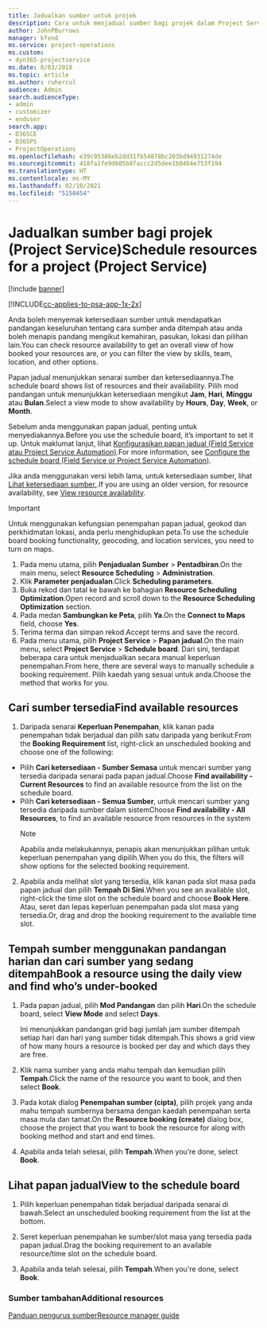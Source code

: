 ```yaml
---
title: Jadualkan sumber untuk projek
description: Cara untuk menjadual sumber bagi projek dalam Project Service
author: JohnPBurrows
manager: kfend
ms.service: project-operations
ms.custom:
- dyn365-projectservice
ms.date: 8/03/2018
ms.topic: article
ms.author: ruhercul
audience: Admin
search.audienceType:
- admin
- customizer
- enduser
search.app:
- D365CE
- D365PS
- ProjectOperations
ms.openlocfilehash: e39c95386eb2dd31fb54878bc203bd94931274de
ms.sourcegitcommit: 418fa1fe9d605b8faccc2d5dee1b04b4e753f194
ms.translationtype: HT
ms.contentlocale: ms-MY
ms.lasthandoff: 02/10/2021
ms.locfileid: "5150454"
---
```

# <a name="schedule-resources-for-a-project-project-service"></a><span data-ttu-id="3158c-103">Jadualkan sumber bagi projek (Project Service)</span><span class="sxs-lookup"><span data-stu-id="3158c-103">Schedule resources for a project (Project Service)</span></span>

[!include [banner](../includes/psa-now-project-operations.md)]

[!INCLUDE[cc-applies-to-psa-app-1x-2x](../includes/cc-applies-to-psa-app-1x-2x.md)]

<span data-ttu-id="3158c-104">Anda boleh menyemak ketersediaan sumber untuk mendapatkan pandangan keseluruhan tentang cara sumber anda ditempah atau anda boleh menapis pandang mengikut kemahiran, pasukan, lokasi dan pilihan lain.</span><span class="sxs-lookup"><span data-stu-id="3158c-104">You can check resource availability to get an overall view of how booked your resources are, or you can filter the view by skills, team, location, and other options.</span></span>  
  
<span data-ttu-id="3158c-105">Papan jadual menunjukkan senarai sumber dan ketersediaannya.</span><span class="sxs-lookup"><span data-stu-id="3158c-105">The schedule board shows list of resources and their availability.</span></span> <span data-ttu-id="3158c-106">Pilih mod pandangan untuk menunjukkan ketersediaan mengikut **Jam**, **Hari**, **Minggu** atau **Bulan**.</span><span class="sxs-lookup"><span data-stu-id="3158c-106">Select a view mode to show availability by **Hours**, **Day**, **Week**, or **Month**.</span></span>  
  
<span data-ttu-id="3158c-107">Sebelum anda menggunakan papan jadual, penting untuk menyediakannya.</span><span class="sxs-lookup"><span data-stu-id="3158c-107">Before you use the schedule board, it’s important to set it up.</span></span> <span data-ttu-id="3158c-108">Untuk maklumat lanjut, lihat [Konfigurasikan papan jadual (Field Service atau Project Service Automation)](https://docs.microsoft.com/dynamics365/field-service/configure-schedule-board).</span><span class="sxs-lookup"><span data-stu-id="3158c-108">For more information, see [Configure the schedule board (Field Service or Project Service Automation)](https://docs.microsoft.com/dynamics365/field-service/configure-schedule-board).</span></span>
  
<span data-ttu-id="3158c-109">Jika anda menggunakan versi lebih lama, untuk ketersediaan sumber, lihat [Lihat ketersediaan sumber.](../psa/view-resource-availability.md).</span><span class="sxs-lookup"><span data-stu-id="3158c-109">If you are using an older version, for resource availability, see [View resource availability](../psa/view-resource-availability.md).</span></span>  

> [!IMPORTANT]
>  <span data-ttu-id="3158c-110">Untuk menggunakan kefungsian penempahan papan jadual, geokod dan perkhidmatan lokasi, anda perlu menghidupkan peta.</span><span class="sxs-lookup"><span data-stu-id="3158c-110">To use the schedule board booking functionality, geocoding, and location services, you need to turn on maps.</span></span>  
> 
> 1. <span data-ttu-id="3158c-111">Pada menu utama, pilih **Penjadualan Sumber** > **Pentadbiran**.</span><span class="sxs-lookup"><span data-stu-id="3158c-111">On the main menu, select **Resource Scheduling** > **Administration**.</span></span>  
> 2. <span data-ttu-id="3158c-112">Klik **Parameter penjadualan**.</span><span class="sxs-lookup"><span data-stu-id="3158c-112">Click **Scheduling parameters**.</span></span>  
> 3. <span data-ttu-id="3158c-113">Buka rekod dan tatal ke bawah ke bahagian **Resource Scheduling Optimization**.</span><span class="sxs-lookup"><span data-stu-id="3158c-113">Open record and scroll down to the **Resource Scheduling Optimization** section.</span></span>  
> 4. <span data-ttu-id="3158c-114">Pada medan **Sambungkan ke Peta**, pilih **Ya**.</span><span class="sxs-lookup"><span data-stu-id="3158c-114">On the **Connect to Maps** field, choose **Yes**.</span></span>  
> 5. <span data-ttu-id="3158c-115">Terima terma dan simpan rekod.</span><span class="sxs-lookup"><span data-stu-id="3158c-115">Accept terms and save the record.</span></span>  
> 6. <span data-ttu-id="3158c-116">Pada menu utama, pilih **Project Service** > **Papan jadual**.</span><span class="sxs-lookup"><span data-stu-id="3158c-116">On the main menu, select **Project Service** > **Schedule board**.</span></span> <span data-ttu-id="3158c-117">Dari sini, terdapat beberapa cara untuk menjadualkan secara manual keperluan penempahan.</span><span class="sxs-lookup"><span data-stu-id="3158c-117">From here, there are several ways to manually schedule a booking requirement.</span></span> <span data-ttu-id="3158c-118">Pilih kaedah yang sesuai untuk anda.</span><span class="sxs-lookup"><span data-stu-id="3158c-118">Choose the method that works for you.</span></span>
  
## <a name="find-available-resources"></a><span data-ttu-id="3158c-119">Cari sumber tersedia</span><span class="sxs-lookup"><span data-stu-id="3158c-119">Find available resources</span></span>

1.  <span data-ttu-id="3158c-120">Daripada senarai **Keperluan Penempahan**, klik kanan pada penempahan tidak berjadual dan pilih satu daripada yang berikut:</span><span class="sxs-lookup"><span data-stu-id="3158c-120">From the **Booking Requirement** list, right-click an unscheduled booking and choose one of the following:</span></span>  
  
- <span data-ttu-id="3158c-121">Pilih **Cari ketersediaan - Sumber Semasa** untuk mencari sumber yang tersedia daripada senarai pada papan jadual.</span><span class="sxs-lookup"><span data-stu-id="3158c-121">Choose **Find availability - Current Resources** to find an available resource from the list on the schedule board.</span></span>  
- <span data-ttu-id="3158c-122">Pilih **Cari ketersediaan - Semua Sumber**, untuk mencari sumber yang tersedia daripada sumber dalam sistem</span><span class="sxs-lookup"><span data-stu-id="3158c-122">Choose **Find availability - All Resources**, to find an available resource from resources in the system</span></span>  
   > [!NOTE]
   >  <span data-ttu-id="3158c-123">Apabila anda melakukannya, penapis akan menunjukkan pilihan untuk keperluan penempahan yang dipilih.</span><span class="sxs-lookup"><span data-stu-id="3158c-123">When you do this, the filters will show options for the selected booking requirement.</span></span>  
  
2. <span data-ttu-id="3158c-124">Apabila anda melihat slot yang tersedia, klik kanan pada slot masa pada papan jadual dan pilih **Tempah Di Sini**.</span><span class="sxs-lookup"><span data-stu-id="3158c-124">When you see an available slot, right-click the time slot on the schedule board and choose **Book Here**.</span></span> <span data-ttu-id="3158c-125">Atau, seret dan lepas keperluan penempahan pada slot masa yang tersedia.</span><span class="sxs-lookup"><span data-stu-id="3158c-125">Or, drag and drop the booking requirement to the available time slot.</span></span>  
  

## <a name="book-a-resource-using-the-daily-view-and-find-whos-under-booked"></a><span data-ttu-id="3158c-126">Tempah sumber menggunakan pandangan harian dan cari sumber yang sedang ditempah</span><span class="sxs-lookup"><span data-stu-id="3158c-126">Book a resource using the daily view and find who’s under-booked</span></span>
  
1.  <span data-ttu-id="3158c-127">Pada papan jadual, pilih **Mod Pandangan** dan pilih **Hari**.</span><span class="sxs-lookup"><span data-stu-id="3158c-127">On the schedule board, select **View Mode** and select **Days**.</span></span>  
  
    <span data-ttu-id="3158c-128">Ini menunjukkan pandangan grid bagi jumlah jam sumber ditempah setiap hari dan hari yang sumber tidak ditempah.</span><span class="sxs-lookup"><span data-stu-id="3158c-128">This shows a grid view of how many hours a resource is booked per day and which days they are free.</span></span>  
  
2.  <span data-ttu-id="3158c-129">Klik nama sumber yang anda mahu tempah dan kemudian pilih **Tempah**.</span><span class="sxs-lookup"><span data-stu-id="3158c-129">Click the name of the resource you want to book, and then select **Book**.</span></span>  
  
3.  <span data-ttu-id="3158c-130">Pada kotak dialog **Penempahan sumber (cipta)**, pilih projek yang anda mahu tempah sumbernya bersama dengan kaedah penempahan serta masa mula dan tamat.</span><span class="sxs-lookup"><span data-stu-id="3158c-130">On the **Resource booking (create)** dialog box, choose the project that you want to book the resource for along with booking method and start and end times.</span></span>  
  
4.  <span data-ttu-id="3158c-131">Apabila anda telah selesai, pilih **Tempah**.</span><span class="sxs-lookup"><span data-stu-id="3158c-131">When you’re done, select **Book**.</span></span>  
  
## <a name="view-to-the-schedule-board"></a><span data-ttu-id="3158c-132">Lihat papan jadual</span><span class="sxs-lookup"><span data-stu-id="3158c-132">View to the schedule board</span></span>
  
1.  <span data-ttu-id="3158c-133">Pilih keperluan penempahan tidak berjadual daripada senarai di bawah.</span><span class="sxs-lookup"><span data-stu-id="3158c-133">Select an unscheduled booking requirement from the list at the bottom.</span></span>  
  
2.  <span data-ttu-id="3158c-134">Seret keperluan penempahan ke sumber/slot masa yang tersedia pada papan jadual.</span><span class="sxs-lookup"><span data-stu-id="3158c-134">Drag the booking requirement to an available resource/time slot on the schedule board.</span></span>  
  
3.  <span data-ttu-id="3158c-135">Apabila anda telah selesai, pilih **Tempah**.</span><span class="sxs-lookup"><span data-stu-id="3158c-135">When you're done, select **Book**.</span></span>  
  
### <a name="additional-resources"></a><span data-ttu-id="3158c-136">Sumber tambahan</span><span class="sxs-lookup"><span data-stu-id="3158c-136">Additional resources</span></span>  
 [<span data-ttu-id="3158c-137">Panduan pengurus sumber</span><span class="sxs-lookup"><span data-stu-id="3158c-137">Resource manager guide</span></span>](../psa/resource-manager-guide.md)
